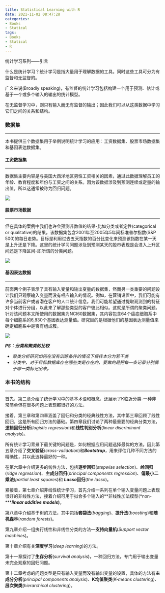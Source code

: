 ```yaml
---
title: Statistical Learning with R
date: 2021-11-02 08:47:28
categories:
- Books
- Statical
tags:
- Books	
- Statical
- R
---
```




 统计学习系列——引言

什么是统计学习？统计学习是指大量用于理解数据的工具。同时这些工具可分为有监督和无监督的。

广义来说(Broadly speaking)，有监督的统计学习包括构建一个用于预测、估计或基于一个或多个输入的输出的统计模型。

在无监督学习中，则只有输入而无有监督的输出；因此我们可以从这类数据中学习它们之间的关系和结构。

<!--more-->

### 数据集

------

本书提供三个数据集用于举例说明统计学习的应用：工资数据集、股票市场数据集和基因表达数据集。



#### 工资数据集

------

数据集主要内容是与美国大西洋地区男性工资相关的因素，通过此数据理解员工的年龄、教育程度和年份与工资之间的关系。因为该数据涉及到预测连续或定量的输出值，所以这通常被称为回归问题。



![](wage.jpg)



#### 股票市场数据

***

但在具体的案例中我们也许会预测非数值的结果-比如分类或者定性(categorical or qualitative)的结果。该数据集包含2001年至2005年5年间标准普尔指数(S&P 500)的每日走势。目标是利用过去五天指数的百分比变化来预测该指数在某一天是上升还是下降。这里的统计学习问题涉及到预测某天的股市表现是会进入上升区间还是下降区间-即所谓的分类问题。



![](stockmarket.jpg)



#### 基因表达数据

***

前面两个例子表示了具有输入变量和输出变量的数据集，然而另一类重要的问题设计我们只观察输入变量而没有相应输入的情况。例如，在营销设置中，我们可能有许多当前客户或者潜在客户的人口统计信息，我们可能希望通过提取观测到的特征对个体进行分组，以此来了解那些类型的客户彼此相似。这就是所谓的聚类问题。针对该问题本文所使用的数据集为NCI60数据集，其内容包含64个癌症细胞系中每个细胞系的6,830个基因表达测量值。研究目的是根据他们的基因表达测量值来确定细胞系中是否有组成簇。



![](gene.jpg)



***PS：分类和聚类的比较***

- *聚类分析研究如何在没有训练条件的情况下将样本分为若干类*
- *分类中，对于目标数据库存在哪些类是存在的，要做的是把每一条记录分别属于哪一类标记出来。*



### 本书的结构

***

首先，第二章介绍了统计学习中的基本术语和概念，还展示了K临近分类-一种非常简单但在很多问题上表现都很好的方法。



接着，第三章和第四章涵盖了回归和分类的经典线性方法，其中第三章回顾了线性回归，这是所有回归方法的基础。第四章我们讨论了两种最重要的经典分类方法，**逻辑回归分析**(*logistic regression*)和**线性判别分析**(*linear discriminant analysis*)。



所有统计学习背景下最关键的问题是，如何根据应用问题选择最优的方法。因此第五章介绍了**交叉验证**(*cross-validation*)和***Bootstrap***，用来评估几种不同方法的精确性，并以此选择最好的一种。



在第六章中介绍更多的线性方法，包括**逐步回归**(*stepwise selection*)、**岭回归**(*ridge regression*)、**主成分回归**(*principal components regression*)、**偏最小二乘法**(*partial least squares*)和 ***Lasso*回归**(*the lasso*)。



紧接着，第七章介绍非线性统计学习，首先介绍一系列在单个输入变量问题上表现很好的非线性方法，接着介绍可用于拟合多个输入的**非线性加法模型(*non-******linear additive models*)**。



第八章中介绍基于树的方法，其中包括**套袋法**(*bagging*)、**提升法**(*boosting*)和**随机森林**(*random forests*)。



第九章介绍一组执行线性和非线性分类的方法—**支持向量机**(*Support vector machines*)。



第十章介绍有关**深度学习**(*deep learning*)的方法。



第十一章探讨了**生存分析**(*survival analysis*)，一种回归方法，专门用于输出变量未完全观察的回归问题。



第十二章考虑的问题类型是只有输入变量而没有输出变量的设置，具体的方法有**主成分分析**(*principal components analysis*)、**K均值聚类**(*K-means clustering*)、**层次聚类**(*hierarchical clustering*)。

